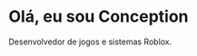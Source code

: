 <html>
<body>
  <title>Meu Portfólio</title>
  <h1>Olá, eu sou Conception</h1>
  <p>Desenvolvedor de jogos e sistemas Roblox.</p>
</body>
</html>
